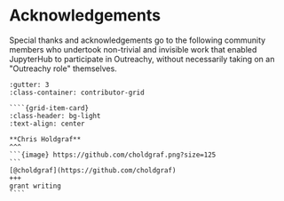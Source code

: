 # Acknowledgements

Special thanks and acknowledgements go to the following community members who
undertook non-trivial and invisible work that enabled JupyterHub to participate
in Outreachy, without necessarily taking on an "Outreachy role" themselves.

`````{grid} 1 2 3 3
:gutter: 3
:class-container: contributor-grid

````{grid-item-card}
:class-header: bg-light
:text-align: center

**Chris Holdgraf**
^^^
```{image} https://github.com/choldgraf.png?size=125
```
[@choldgraf](https://github.com/choldgraf)
+++
grant writing
````
`````
